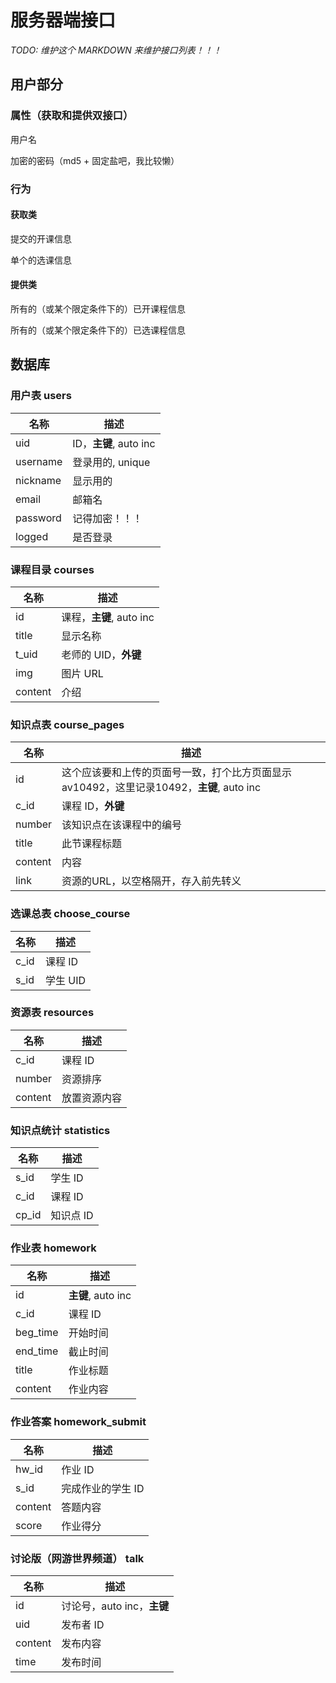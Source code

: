 服务器端接口
==================
*TODO: 维护这个 MARKDOWN 来维护接口列表！！！*


## 用户部分
### 属性（获取和提供双接口）
用户名

加密的密码（md5 + 固定盐吧，我比较懒）

### 行为
#### 获取类
提交的开课信息

单个的选课信息

#### 提供类
所有的（或某个限定条件下的）已开课程信息

所有的（或某个限定条件下的）已选课程信息

## 数据库
### 用户表 users
|名称|描述|
|---|---|
|uid|ID，**主键**, auto inc|
|username|登录用的, unique|
|nickname|显示用的|
|email|邮箱名|
|password|记得加密！！！|
|logged|是否登录|

### 课程目录 courses
|名称|描述|
|---|---|
|id|课程，**主键**, auto inc|
|title|显示名称|
|t_uid|老师的 UID，**外键**|
|img|图片 URL|
|content|介绍|


### 知识点表 course_pages
|名称|描述|
|---|---|
|id|这个应该要和上传的页面号一致，打个比方页面显示 av10492，这里记录10492，**主键**, auto inc|
|c_id|课程 ID，**外键**|
|number|该知识点在该课程中的编号|
|title|此节课程标题|
|content|内容|
|link|资源的URL，以空格隔开，存入前先转义|

### 选课总表 choose_course
|名称|描述|
|---|---|
|c_id|课程 ID|
|s_id|学生 UID|

### 资源表 resources
|名称|描述|
|---|---|
|c_id|课程 ID|
|number|资源排序|
|content|放置资源内容|

### 知识点统计 statistics
|名称|描述|
|---|---|
|s_id|学生 ID|
|c_id|课程 ID|
|cp_id|知识点 ID|

### 作业表 homework
|名称|描述|
|---|---|
|id|**主键**, auto inc|
|c_id|课程 ID|
|beg_time|开始时间|
|end_time|截止时间|
|title|作业标题|
|content|作业内容|

### 作业答案 homework_submit
|名称|描述|
|---|---|
|hw_id|作业 ID|
|s_id|完成作业的学生 ID|
|content|答题内容|
|score|作业得分|

### 讨论版（网游世界频道） talk
|名称|描述|
|---|---|
|id|讨论号，auto inc，**主键**|
|uid|发布者 ID|
|content|发布内容|
|time|发布时间|